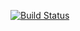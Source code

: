 [![Build Status](https://travis-ci.org/Wencelsav/lab06.svg?branch=master)](https://travis-ci.org/Wencelsav/lab06)
